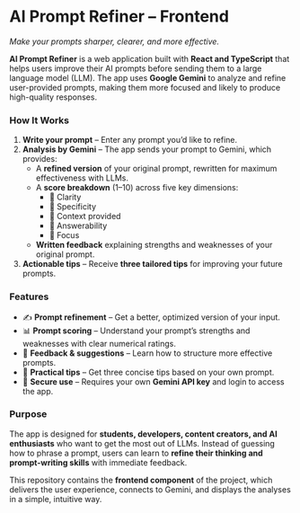 # AI Prompt Refiner – Frontend

_Make your prompts sharper, clearer, and more effective._

**AI Prompt Refiner** is a web application built with **React and TypeScript** that helps users improve their AI prompts before sending them to a large language model (LLM). The app uses **Google Gemini** to analyze and refine user-provided prompts, making them more focused and likely to produce high-quality responses.

### How It Works

1. **Write your prompt** – Enter any prompt you’d like to refine.
2. **Analysis by Gemini** – The app sends your prompt to Gemini, which provides:
   - A **refined version** of your original prompt, rewritten for maximum effectiveness with LLMs.
   - A **score breakdown** (1–10) across five key dimensions:
     - 🔹 Clarity
     - 🔹 Specificity
     - 🔹 Context provided
     - 🔹 Answerability
     - 🔹 Focus
   - **Written feedback** explaining strengths and weaknesses of your original prompt.
3. **Actionable tips** – Receive **three tailored tips** for improving your future prompts.

### Features

- ✍️ **Prompt refinement** – Get a better, optimized version of your input.
- 📊 **Prompt scoring** – Understand your prompt’s strengths and weaknesses with clear numerical ratings.
- 💬 **Feedback & suggestions** – Learn how to structure more effective prompts.
- 🧠 **Practical tips** – Get three concise tips based on your own prompt.
- 🔑 **Secure use** – Requires your own **Gemini API key** and login to access the app.

### Purpose

The app is designed for **students, developers, content creators, and AI enthusiasts** who want to get the most out of LLMs. Instead of guessing how to phrase a prompt, users can learn to **refine their thinking and prompt-writing skills** with immediate feedback.

This repository contains the **frontend component** of the project, which delivers the user experience, connects to Gemini, and displays the analyses in a simple, intuitive way.
